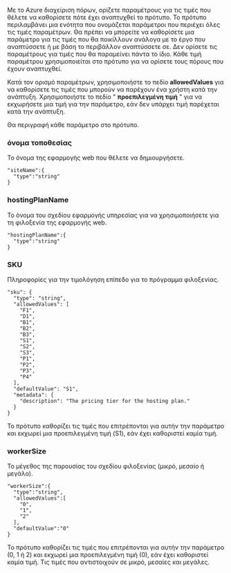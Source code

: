 Με το Azure διαχείριση πόρων, ορίζετε παραμέτρους για τις τιμές που θέλετε να καθορίσετε πότε έχει αναπτυχθεί το πρότυπο. Το πρότυπο περιλαμβάνει μια ενότητα που ονομάζεται παράμετροι που περιέχει όλες τις τιμές παραμέτρων.
Θα πρέπει να μπορείτε να καθορίσετε μια παράμετρο για τις τιμές που θα ποικίλλουν ανάλογα με το έργο που αναπτύσσετε ή με βάση το περιβάλλον αναπτύσσετε σε. Δεν ορίσετε τις παραμέτρους για τιμές που θα παραμείνει πάντα το ίδιο. Κάθε τιμή παραμέτρου χρησιμοποιείται στο πρότυπο για να ορίσετε τους πόρους που έχουν αναπτυχθεί. 

Κατά τον ορισμό παραμέτρων, χρησιμοποιήστε το πεδίο **allowedValues** για να καθορίσετε τις τιμές που μπορούν να παρέχουν ένα χρήστη κατά την ανάπτυξη. Χρησιμοποιήστε το πεδίο " **προεπιλεγμένη τιμή** " για να εκχωρήσετε μια τιμή για την παράμετρο, εάν δεν υπάρχει τιμή παρέχεται κατά την ανάπτυξη.

Θα περιγραφή κάθε παράμετρο στο πρότυπο.

### <a name="sitename"></a>όνομα τοποθεσίας

Το όνομα της εφαρμογής web που θέλετε να δημιουργήσετε.

    "siteName":{
      "type":"string"
    }

### <a name="hostingplanname"></a>hostingPlanName

Το όνομα του σχεδίου εφαρμογής υπηρεσίας για να χρησιμοποιήσετε για τη φιλοξενία της εφαρμογής web.
    
    "hostingPlanName":{
      "type":"string"
    }

### <a name="sku"></a>SKU

Πληροφορίες για την τιμολόγηση επίπεδο για το πρόγραμμα φιλοξενίας.

    "sku": {
      "type": "string",
      "allowedValues": [
        "F1",
        "D1",
        "B1",
        "B2",
        "B3",
        "S1",
        "S2",
        "S3",
        "P1",
        "P2",
        "P3",
        "P4"
      ],
      "defaultValue": "S1",
      "metadata": {
        "description": "The pricing tier for the hosting plan."
      }
    }

Το πρότυπο καθορίζει τις τιμές που επιτρέπονται για αυτήν την παράμετρο και εκχωρεί μια προεπιλεγμένη τιμή (S1), εάν έχει καθοριστεί καμία τιμή.

### <a name="workersize"></a>workerSize

Το μέγεθος της παρουσίας του σχεδίου φιλοξενίας (μικρό, μεσαίο ή μεγάλο).

    "workerSize":{
      "type":"string",
      "allowedValues":[
        "0",
        "1",
        "2"
      ],
      "defaultValue":"0"
    }
    
Το πρότυπο καθορίζει τις τιμές που επιτρέπονται για αυτήν την παράμετρο (0, 1 ή 2) και εκχωρεί μια προεπιλεγμένη τιμή (0), εάν έχει καθοριστεί καμία τιμή. Τις τιμές που αντιστοιχούν σε μικρό, μεσαίες και μεγάλες.
